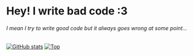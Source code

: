 # Hey! I write bad code :3
###### I mean I try to write good code but it always goes wrong at some point...
[![GitHub stats](https://github-readme-stats.vercel.app/api?username=seliaste&theme=tokyonight)](https://github.com/anuraghazra/github-readme-stats)
[![Top](https://github-readme-stats.vercel.app/api/top-langs/?username=seliaste&theme=tokyonight)](https://github.com/anuraghazra/github-readme-stats)
